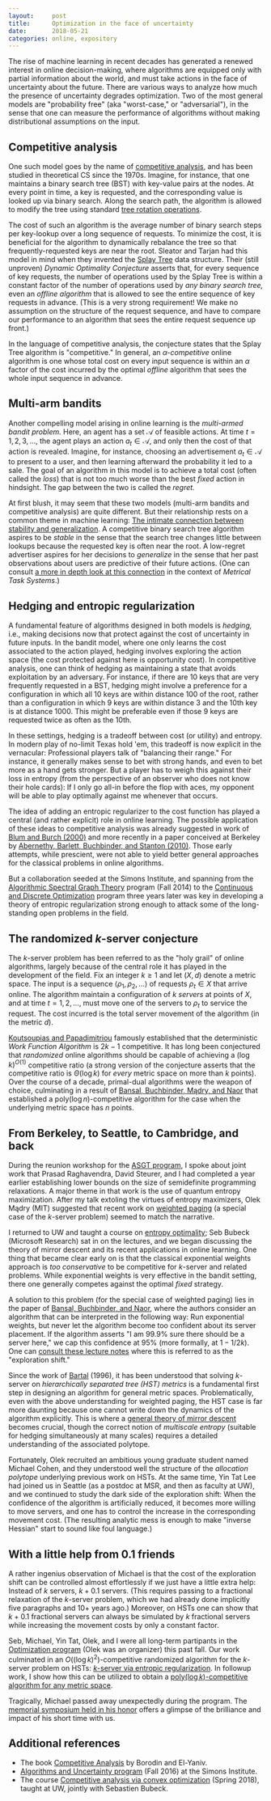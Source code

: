 ```yaml
---
layout:     post
title:      Optimization in the face of uncertainty
date:       2018-05-21
categories: online, expository
---
```


The rise of machine learning in recent decades
has generated a renewed interest in online decision-making,
where algorithms are
equipped only with partial information about the world,
and must take actions in the face of uncertainty about the future.
There are various ways to analyze how much the presence 
of uncertainty 
degrades optimization.  Two of the most general models
are "probability free" (aka "worst-case," or "adversarial"),
in the sense that one can measure the performance of algorithms
without making distributional assumptions on the input.

## Competitive analysis

One such model goes by the name of [competitive analysis][competitive],
and has been studied in theoretical CS since the 1970s.
Imagine, for instance, that one maintains a binary search tree (BST)
with key-value pairs at the nodes.
At every point in time, a key is requested, and
the corresponding value is looked up via binary search.
Along the search path, the algorithm is allowed to modify the
tree using standard [tree rotation operations][tree-rotate].

The cost of such an algorithm is the average number
of binary search steps per key-lookup over a long sequence
of requests.
To minimize the cost, it is beneficial for the algorithm
to dynamically rebalance the tree so that frequently-requested
keys are near the root.  Sleator and Tarjan had this
model in mind when they invented the [Splay Tree][splay-tree]
data structure.
Their (still unproven) *Dynamic Optimality Conjecture*
asserts that, for every sequence of key requests,
the number of operations used by the Splay Tree
is within a constant factor of the number of operations
used by *any binary search tree,*
even an *offline algorithm* that is allowed to see
the entire sequence of key requests in advance.
(This is a very strong requirement!  We make no assumption
on the structure of the request sequence, and have to compare
our performance to an algorithm that sees the entire
request sequence up front.)

In the language of competitive analysis, the conjecture 
states that the Splay Tree algorithm is "competitive."
In general, an *$\alpha$-competitive* online algorithm
is one whose total cost on every input sequence
is within an $\alpha$ factor of the cost incurred by the optimal *offline* algorithm
that sees the whole input sequence in advance.

## Multi-arm bandits

Another compelling model arising in online learning
is the *multi-armed bandit problem.*
Here, an agent has a set $\mathcal{A}$ of feasible actions.
At time $t=1,2,3,\ldots$, the agent plays an action $a_t \in \mathcal{A}$,
and only then the cost of that action is revealed.
Imagine, for instance, 
choosing an advertisement $a_t \in \mathcal{A}$ to present to a user,
and then learning afterward the probability it
led to a sale.
The goal of an algorithm in this model is to achieve
a total cost (often called the *loss*) that
is not too much worse than the best *fixed* action
in hindsight.  The gap between the two is called the *regret.*

At first blush, it may seem that these two models (multi-arm bandits and competitive analysis)
are quite different.  But their relationship rests on a common theme
in machine learning:  [The intimate connection between stability and generalization][stable-general].
A competitive binary search tree algorithm aspires to be *stable*
in the sense that the search tree changes little between lookups
because the requested key is often near the root.
A low-regret advertiser aspires for her decisions to *generalize*
in the sense that her past observations about users
are predictive of their future actions.
(One can consult [a more in depth look at this connection][MTS-blog] in the context
of *Metrical Task Systems*.)

## Hedging and entropic regularization

A fundamental feature of algorithms
designed in both models is *hedging,* i.e., making 
decisions now that protect against the cost of uncertainty in future inputs.
In the bandit model, where one only learns the cost associated to the
action played, hedging involves exploring the action space
(the cost protected against here is opportunity cost).
In competitive analysis, one can think of hedging as maintaining a state
that avoids exploitation by an adversary.  For instance, if there are 10 keys
that are very frequently requested in a BST, hedging might involve a preference
for a configuration in which all 10 keys are within distance 100 of the root,
rather than a configuration in which 9 keys are within distance 3 and the 10th key
is at distance 1000.  This might be preferable even if those 9 keys are requested
twice as often as the 10th.

In these settings, hedging is a tradeoff between cost (or utility)
and entropy.
In modern play of no-limit Texas hold 'em, this tradeoff is now
explicit in the vernacular: Professional players talk of "balancing
their range."  For instance, it generally makes sense to bet with strong hands,
and even to bet more as a hand gets stronger.  But a player has to
weigh this against their loss in entropy (from the perspective of an observer
who does not know their hole cards):
If I only go all-in before the flop
with aces, my opponent will be able to play optimally against me whenever
that occurs.

The idea of adding an entropic regularizer to the cost function
has played a central (and rather explicit) role in online learning.
The possible application of these ideas to competitive analysis
was already suggested in work of [Blum and Burch (2000)][BB20] and
more recently in a paper conceived at Berkeley by [Abernethy,
Barlett, Buchbinder, and Stanton (2010)][ABBS10].
Those early attempts, while prescient,
were not able to yield better general
approaches for the classical problems in online algorithms.

But a collaboration seeded at the Simons Institute,
and spanning from the [Algorithmic Spectral Graph Theory][ASGT] program (Fall 2014)
to the [Continuous and Discrete Optimization][CDO] program three years later was key
in developing a theory of entropic regularization strong enough
to attack some of the long-standing open problems in the field.

## The randomized $k$-server conjecture

The $k$-server problem has been referred to as the "holy grail" of online algorithms,
largely because of the central role it has played in the development of the field.
Fix an integer $k \geq 1$ and let $(X,d)$ denote a metric space.
The input is a sequence $\left\langle \rho_1,\rho_2, \ldots \right\rangle$
of requests $\rho_t \in X$ that arrive online.
The algorithm maintain a configuration of $k$ *servers*
at points of $X$, and at time $t=1,2,\ldots$, must move one of the servers to $\rho_t$
to service the request.
The cost incurred is the total server movement of the algorithm (in the metric $d$).

[Koutsoupias and Papadimitriou][KP] famously established that the deterministic *Work Function Algorithm* is $2k-1$ competitive.
It has long been conjectured that *randomized* online algorithms should be capable of achieving a $(\log k)^{O(1)}$ competitive ratio
(a strong version of the conjecture asserts that the competitive ratio is $\Theta(\log k)$ for *every* metric space on more
than $k$ points).
Over the course of a decade, primal-dual algorithms were the weapon of choice, culminating
in a result of [Bansal, Buchbinder, Mądry, and Naor][BBMN] that established
a $\mathrm{poly}(\log n)$-competitive algorithm for the case when the underlying metric space has $n$ points.

## From Berkeley, to Seattle, to Cambridge, and back

During the reunion workshop for the [ASGT program][ASGT], I spoke about joint work that
Prasad Raghavendra, David Steurer, and I had completed a year earlier
establishing lower bounds on the size of semidefinite programming relaxations.
A major theme in that work is the use of quantum entropy maximization.
After my talk extoling the virtues of entropy maximizers, Olek Mądry (MIT)
suggested that recent work on [weighted paging][BBN] (a special case of the $k$-server
problem) seemed to match the narrative.

I returned to UW and taught a course on [entropy optimality][eo-course];
Seb Bubeck (Microsoft Research) sat in on the lectures,
and we began discussing the theory of mirror descent and
its recent applications in online learning.
One thing that became clear early on is that
the classical exponential weights approach
is *too conservative* to be competitive 
for $k$-server and related problems.
While exponential weights is very effective in the bandit
setting, there one generally competes against the
optimal *fixed* strategy.

A solution to this problem
(for the special case of weighted paging) lies
in the paper of [Bansal, Buchbinder, and Naor][BBN], where
the authors consider an algorithm that can be interpreted
in the following way:  Run exponential weights,
but never let the algorithm become too confident
about its server placement.  If the algorithm
asserts "I am 99.9% sure there should be a server here,"
we cap this confidence at 95% (more formally, at $1-1/2k$).
One can [consult these lecture notes][ca-course]
where this is referred to as the "exploration shift."

Since the work of [Bartal][Bartal-hst] (1996), it has been understood
that solving $k$-server on *hierarchically separated tree (HST) metrics*
is a fundamental first step in designing an algorithm
for general metric spaces.
Problematically, even with the above understanding for weighted paging,
the HST case is far more daunting
because one cannot write down the dynamics of the algorithm explicitly.
This is where a [general theory of mirror descent][mirror] becomes crucial,
though the correct notion of *multiscale entropy* (suitable for
hedging simultaneously at many scales) requires a detailed understanding
of the associated polytope.

Fortunately, Olek recruited an ambitious young graduate student named
Michael Cohen, and they understood well the structure of the 
*allocation polytope* underlying previous work on HSTs.
At the same time, Yin Tat Lee had joined us in Seattle (as
a postdoc at MSR, and then as faculty at UW), and we continued to study the dark side
of the exploration shift:  When the confidence of the
algorithm is artificially reduced, it becomes more willing
to move servers, and one has to control the increase
in the corresponding movement cost.
(The resulting analytic mess is enough to make 
"inverse Hessian" start to sound like foul language.)

## With a little help from 0.1 friends

A rather ingenius observation of Michael is that the cost of the 
exploration shift can be controlled almost effortlessly
if we just have a little extra help:  Instead of $k$ servers,
$k+0.1$ servers.  (This requires passing to a fractional
relaxation of the $k$-server problem, which we had
already done implicitly five paragraphs and 10+ years ago.)
Moreover, on HSTs one can show that $k+0.1$ fractional servers
can always be simulated by $k$ fractional servers while
increasing the movement costs by only a constant factor.

Seb, Michael, Yin Tat, Olek, and I were all long-term partipants in
the [Optimization program][CDO] (Olek was an organizer) this past fall.
Our work culminated in an $O((\log k)^2)$-competitive randomized
algorithm for the $k$-server problem on HSTs: [$k$-server via entropic regularization][BCLLM].
In followup work, I show how this can be utilized
to obtain a [$\mathrm{poly}(\log k)$-competitive algorithm
for any metric space][fusible].

Tragically, Michael passed away unexpectedly during the program.
The [memorial symposium held in his honor][michael] offers
a glimpse of the brilliance and impact of his short time with us.

## Additional references

- The book [Competitive Analysis][ca-book] by Borodin and El-Yaniv.
- [Algorithms and Uncertainty program][AUprog] (Fall 2016) at the Simons Institute.
- The course [Competitive analysis via convex optimization][ca-course] (Spring 2018), taught 
at UW, jointly with Sebastien Bubeck.

[competitive]: https://en.wikipedia.org/wiki/Competitive_analysis_(online_algorithm)
[tree-rotate]: https://en.wikipedia.org/wiki/Tree_rotation
[splay-tree]: https://en.wikipedia.org/wiki/Splay_tree
[stable-general]: https://www.offconvex.org/2016/03/14/stability/
[BB20]:  https://link.springer.com/article/10.1023/A:1007621832648
[ABBS10]: https://link.springer.com/chapter/10.1007/978-3-642-16108-7_23
[ASGT]: https://simons.berkeley.edu/programs/spectral2014
[CDO]: https://simons.berkeley.edu/programs/optimization2017
[MTS-blog]: http://blog.tcsmath.org/online/2018/04/01/competitive-analysis/
[ca-book]: https://www.amazon.com/Online-Computation-Competitive-Analysis-Borodin/dp/0521619467
[AUprog]: https://simons.berkeley.edu/programs/uncertainty2016
[ca-course]: https://homes.cs.washington.edu/~jrl/teaching/cse599I-spring-2018/
[KP]: https://dl.acm.org/citation.cfm?id=210128
[BBMN]: https://dl.acm.org/citation.cfm?id=2783434
[eo-course]: https://homes.cs.washington.edu/~jrl/teaching/cse599swi16/
[BBN]: https://dl.acm.org/citation.cfm?id=2339126
[shift-lec]: http://blog.tcsmath.org/online/2018/04/09/mts-on-star/
[Bartal-hst]: https://ieeexplore.ieee.org/document/548477/
[mirror]: http://blog.tcsmath.org/online/2018/04/06/navigating/
[BCLLM]: https://arxiv.org/abs/1711.01085
[fusible]: https://homes.cs.washington.edu/~jrl/papers/pdf/fusion.pdf
[michael]: https://simons.berkeley.edu/workshops/schedule/8815
